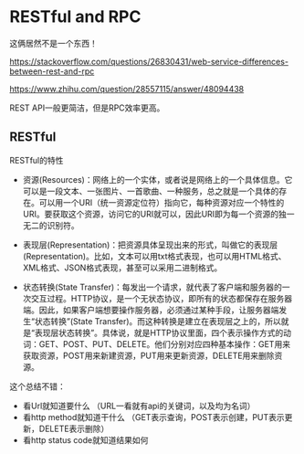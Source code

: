# RESTful and RPC

这俩居然不是一个东西！

https://stackoverflow.com/questions/26830431/web-service-differences-between-rest-and-rpc

https://www.zhihu.com/question/28557115/answer/48094438

REST API一般更简洁，但是RPC效率更高。

## RESTful

RESTful的特性

* 资源(Resources)：网络上的一个实体，或者说是网络上的一个具体信息。它可以是一段文本、一张图片、一首歌曲、一种服务，总之就是一个具体的存在。可以用一个URI（统一资源定位符）指向它，每种资源对应一个特性的URI。要获取这个资源，访问它的URI就可以，因此URI即为每一个资源的独一无二的识别符。

* 表现层(Representation)：把资源具体呈现出来的形式，叫做它的表现层(Representation)。比如，文本可以用txt格式表现，也可以用HTML格式、XML格式、JSON格式表现，甚至可以采用二进制格式。

* 状态转换(State Transfer)：每发出一个请求，就代表了客户端和服务器的一次交互过程。HTTP协议，是一个无状态协议，即所有的状态都保存在服务器端。因此，如果客户端想要操作服务器，必须通过某种手段，让服务器端发生“状态转换”(State Transfer)。而这种转换是建立在表现层之上的，所以就是“表现层状态转换”。具体说，就是HTTP协议里面，四个表示操作方式的动词：GET、POST、PUT、DELETE。他们分别对应四种基本操作：GET用来获取资源，POST用来新建资源，PUT用来更新资源，DELETE用来删除资源。


这个总结不错：
* 看Url就知道要什么 （URL一看就有api的关键词，以及均为名词）
* 看http method就知道干什么 （GET表示查询，POST表示创建，PUT表示更新，DELETE表示删除）
* 看http status code就知道结果如何
